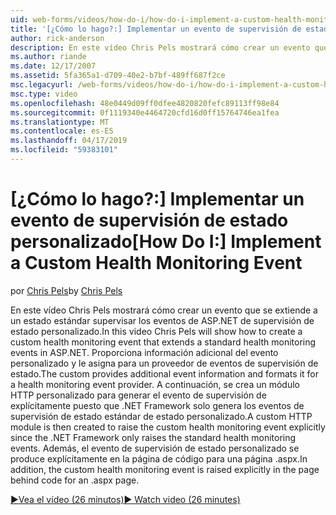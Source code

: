 ```yaml
---
uid: web-forms/videos/how-do-i/how-do-i-implement-a-custom-health-monitoring-event
title: '[¿Cómo lo hago?:] Implementar un evento de supervisión de estado personalizado | Microsoft Docs'
author: rick-anderson
description: En este vídeo Chris Pels mostrará cómo crear un evento que se extiende a un estado estándar supervisar los eventos de ASP.NET de supervisión de estado personalizado. Los profesionales personalizados...
ms.author: riande
ms.date: 12/17/2007
ms.assetid: 5fa365a1-d709-40e2-b7bf-489ff687f2ce
msc.legacyurl: /web-forms/videos/how-do-i/how-do-i-implement-a-custom-health-monitoring-event
msc.type: video
ms.openlocfilehash: 48e0449d09ff0dfee4820820fefc89113ff98e84
ms.sourcegitcommit: 0f1119340e4464720cfd16d0ff15764746ea1fea
ms.translationtype: MT
ms.contentlocale: es-ES
ms.lasthandoff: 04/17/2019
ms.locfileid: "59383101"
---
```

# <a name="how-do-i-implement-a-custom-health-monitoring-event"></a><span data-ttu-id="9d04a-104">[¿Cómo lo hago?:] Implementar un evento de supervisión de estado personalizado</span><span class="sxs-lookup"><span data-stu-id="9d04a-104">[How Do I:] Implement a Custom Health Monitoring Event</span></span>

<span data-ttu-id="9d04a-105">por [Chris Pels](https://twitter.com/chrispels)</span><span class="sxs-lookup"><span data-stu-id="9d04a-105">by [Chris Pels](https://twitter.com/chrispels)</span></span>

<span data-ttu-id="9d04a-106">En este vídeo Chris Pels mostrará cómo crear un evento que se extiende a un estado estándar supervisar los eventos de ASP.NET de supervisión de estado personalizado.</span><span class="sxs-lookup"><span data-stu-id="9d04a-106">In this video Chris Pels will show how to create a custom health monitoring event that extends a standard health monitoring events in ASP.NET.</span></span> <span data-ttu-id="9d04a-107">Proporciona información adicional del evento personalizado y le asigna para un proveedor de eventos de supervisión de estado.</span><span class="sxs-lookup"><span data-stu-id="9d04a-107">The custom provides additional event information and formats it for a health monitoring event provider.</span></span> <span data-ttu-id="9d04a-108">A continuación, se crea un módulo HTTP personalizado para generar el evento de supervisión de explícitamente puesto que .NET Framework solo genera los eventos de supervisión de estado estándar de estado personalizado.</span><span class="sxs-lookup"><span data-stu-id="9d04a-108">A custom HTTP module is then created to raise the custom health monitoring event explicitly since the .NET Framework only raises the standard health monitoring events.</span></span> <span data-ttu-id="9d04a-109">Además, el evento de supervisión de estado personalizado se produce explícitamente en la página de código para una página .aspx.</span><span class="sxs-lookup"><span data-stu-id="9d04a-109">In addition, the custom health monitoring event is raised explicitly in the page behind code for an .aspx page.</span></span>

[<span data-ttu-id="9d04a-110">&#9654;Vea el vídeo (26 minutos)</span><span class="sxs-lookup"><span data-stu-id="9d04a-110">&#9654; Watch video (26 minutes)</span></span>](https://channel9.msdn.com/Blogs/ASP-NET-Site-Videos/how-do-i-implement-a-custom-health-monitoring-event)
